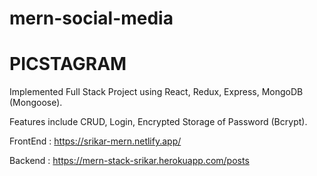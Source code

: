 # mern-social-media

# PICSTAGRAM

Implemented Full Stack Project using React, Redux, Express, MongoDB (Mongoose).

Features include CRUD, Login, Encrypted Storage of Password (Bcrypt).

FrontEnd : https://srikar-mern.netlify.app/

Backend : https://mern-stack-srikar.herokuapp.com/posts
